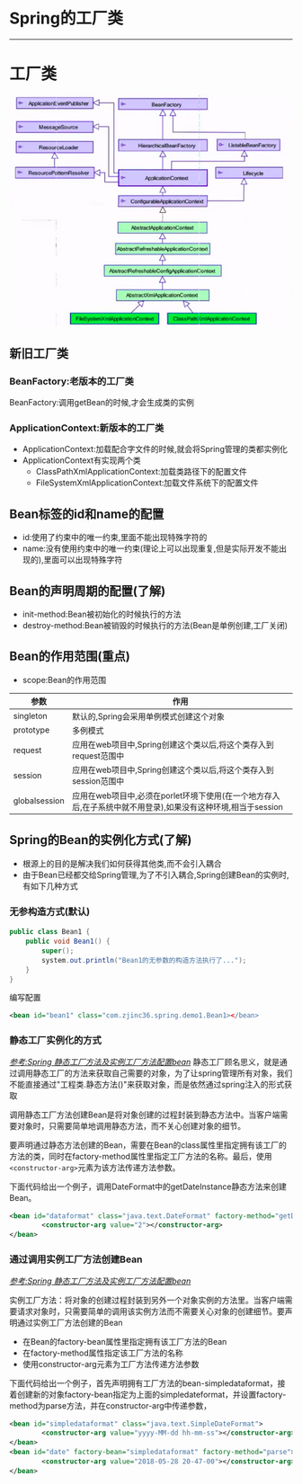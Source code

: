 # Spring的工厂类

---
# 工厂类

![](../images/20190713010.png)

##  新旧工厂类
###  BeanFactory:老版本的工厂类
BeanFactory:调用getBean的时候,才会生成类的实例

### ApplicationContext:新版本的工厂类
+ ApplicationContext:加载配合字文件的时候,就会将Spring管理的类都实例化
+ ApplicationContext有实现两个类
  * ClassPathXmlApplicationContext:加载类路径下的配置文件
  * FileSystemXmlApplicationContext:加载文件系统下的配置文件

## Bean标签的id和name的配置
+   id:使用了约束中的唯一约束,里面不能出现特殊字符的
+   name:没有使用约束中的唯一约束(理论上可以出现重复,但是实际开发不能出现的),里面可以出现特殊字符

## Bean的声明周期的配置(了解)
+   init-method:Bean被初始化的时候执行的方法
+   destroy-method:Bean被销毁的时候执行的方法(Bean是单例创建,工厂关闭)

## Bean的作用范围(重点)
+   scope:Bean的作用范围

|参数| 作用|
|----|----|
|singleton|默认的,Spring会采用单例模式创建这个对象|
|prototype|多例模式|
|request|应用在web项目中,Spring创建这个类以后,将这个类存入到request范围中|
|session|应用在web项目中,Spring创建这个类以后,将这个类存入到session范围中|
|globalsession|应用在web项目中,必须在porlet环境下使用(在一个地方存入后,在子系统中就不用登录),如果没有这种环境,相当于session|

## Spring的Bean的实例化方式(了解)
+   根源上的目的是解决我们如何获得其他类,而不会引入耦合
+   由于Bean已经都交给Spring管理,为了不引入耦合,Spring创建Bean的实例时,有如下几种方式

### 无参构造方式(默认)
```java
public class Bean1 {
    public void Bean1() {
        super();
        system.out.println("Bean1的无参数的构造方法执行了...");
    }
}
```
编写配置
```xml
<bean id="bean1" class="com.zjinc36.spring.demo1.Bean1></bean>
```

### 静态工厂实例化的方式
[_参考:Spring 静态工厂方法及实例工厂方法配置bean_](https://blog.csdn.net/u010512429/article/details/80487585)
静态工厂顾名思义，就是通过调用静态工厂的方法来获取自己需要的对象，为了让spring管理所有对象，我们不能直接通过"工程类.静态方法()"来获取对象，而是依然通过spring注入的形式获取

调用静态工厂方法创建Bean是将对象创建的过程封装到静态方法中。当客户端需要对象时，只需要简单地调用静态方法，而不关心创建对象的细节。

要声明通过静态方法创建的Bean，需要在Bean的class属性里指定拥有该工厂的方法的类，同时在factory-method属性里指定工厂方法的名称。最后，使用`<constructor-arg>`元素为该方法传递方法参数。

下面代码给出一个例子，调用DateFormat中的getDateInstance静态方法来创建Bean。
```xml
<bean id="dataformat" class="java.text.DateFormat" factory-method="getDateInstance">
    	<constructor-arg value="2"></constructor-arg>
</bean>
```

### 通过调用实例工厂方法创建Bean
[_参考:Spring 静态工厂方法及实例工厂方法配置bean_](https://blog.csdn.net/u010512429/article/details/80487585)

实例工厂方法：将对象的创建过程封装到另外一个对象实例的方法里。当客户端需要请求对象时，只需要简单的调用该实例方法而不需要关心对象的创建细节。要声明通过实例工厂方法创建的Bean

+   在Bean的factory-bean属性里指定拥有该工厂方法的Bean
+   在factory-method属性指定该工厂方法的名称
+   使用constructor-arg元素为工厂方法传递方法参数

下面代码给出一个例子，首先声明拥有工厂方法的bean-simpledataformat，接着创建新的对象factory-bean指定为上面的simpledateformat，并设置factory-method为parse方法，并在constructor-arg中传递参数，
```xml
<bean id="simpledataformat" class="java.text.SimpleDateFormat">
    	<constructor-arg value="yyyy-MM-dd hh-mm-ss"></constructor-arg>
</bean>
<bean id="date" factory-bean="simpledataformat" factory-method="parse">
    	<constructor-arg value="2018-05-28 20-47-00"></constructor-arg>
</bean>
```
